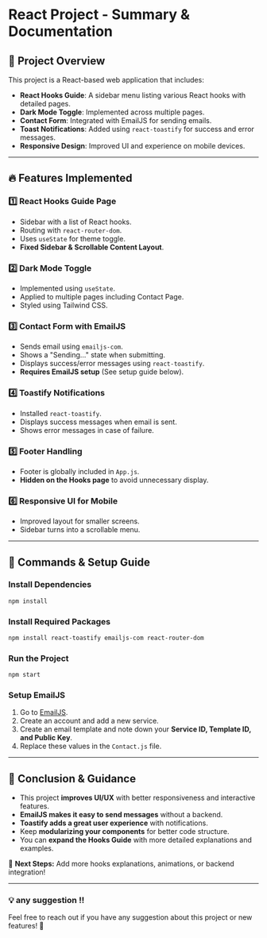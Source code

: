 # React Project - Summary & Documentation

## 📌 Project Overview
This project is a React-based web application that includes:
- **React Hooks Guide**: A sidebar menu listing various React hooks with detailed pages.
- **Dark Mode Toggle**: Implemented across multiple pages.
- **Contact Form**: Integrated with EmailJS for sending emails.
- **Toast Notifications**: Added using `react-toastify` for success and error messages.
- **Responsive Design**: Improved UI and experience on mobile devices.

---

## 🔥 Features Implemented
### 1️⃣ **React Hooks Guide Page**
- Sidebar with a list of React hooks.
- Routing with `react-router-dom`.
- Uses `useState` for theme toggle.
- **Fixed Sidebar & Scrollable Content Layout**.

### 2️⃣ **Dark Mode Toggle**
- Implemented using `useState`.
- Applied to multiple pages including Contact Page.
- Styled using Tailwind CSS.

### 3️⃣ **Contact Form with EmailJS**
- Sends email using `emailjs-com`.
- Shows a "Sending..." state when submitting.
- Displays success/error messages using `react-toastify`.
- **Requires EmailJS setup** (See setup guide below).

### 4️⃣ **Toastify Notifications**
- Installed `react-toastify`.
- Displays success messages when email is sent.
- Shows error messages in case of failure.

### 5️⃣ **Footer Handling**
- Footer is globally included in `App.js`.
- **Hidden on the Hooks page** to avoid unnecessary display.

### 6️⃣ **Responsive UI for Mobile**
- Improved layout for smaller screens.
- Sidebar turns into a scrollable menu.

---

## 🚀 Commands & Setup Guide
### **Install Dependencies**
```sh
npm install
```

### **Install Required Packages**
```sh
npm install react-toastify emailjs-com react-router-dom
```

### **Run the Project**
```sh
npm start
```

### **Setup EmailJS**
1. Go to [EmailJS](https://www.emailjs.com/).
2. Create an account and add a new service.
3. Create an email template and note down your **Service ID, Template ID, and Public Key**.
4. Replace these values in the `Contact.js` file.

---

## 🎯 Conclusion & Guidance
- This project **improves UI/UX** with better responsiveness and interactive features.
- **EmailJS makes it easy to send messages** without a backend.
- **Toastify adds a great user experience** with notifications.
- Keep **modularizing your components** for better code structure.
- You can **expand the Hooks Guide** with more detailed explanations and examples.

🔹 **Next Steps:** Add more hooks explanations, animations, or backend integration!

---

### 💡 any suggestion !!
Feel free to reach out if you have any suggestion about this project or new features! 🚀


